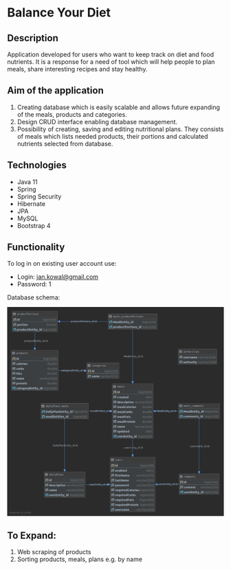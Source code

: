# Balance Your Diet


## Description
Application developed for users who want to keep track on diet and food nutrients. It is a response for a need of tool which will help people to plan meals, share interesting recipes and stay healthy.

## Aim of the application
1. Creating database which is easily scalable and allows future expanding of the meals, products and categories.
2. Design CRUD interface enabling database management.
3. Possibility of creating, saving and editing nutritional plans. They consists of meals which lists needed products, their portions and calculated nutrients selected from database.

## Technologies

- Java 11
- Spring
- Spring Security
- Hibernate
- JPA
- MySQL
- Bootstrap 4

## Functionality

To log in on existing user account use:
- Login: jan.kowal@gmail.com
- Password: 1

Database schema:

![alt text](https://github.com/AndrOwcz/Balance-your-diet/blob/master/zScreenshots/balanceYourDietDB.png "db schema")



## To Expand:
1. Web scraping of products
2. Sorting products, meals, plans e.g. by name




